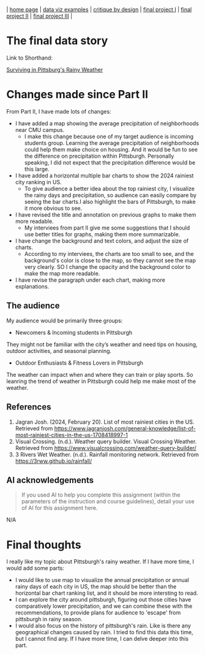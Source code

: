 | [home page](https://samiiio.github.io/samiouyang-dataviz-portfolio/) | [data viz examples](dataviz-examples) | [critique by design](critique-by-design) | [final project I](final-project-part-1) | [final project II](final-project-part-two) | [final project III](final-project-part-three) |

# The final data story
Link to Shorthand:

[Surviving in Pittsburg's Rainy Weather](https://preview.shorthand.com/WNG4GWnGZbeSOepV)

# Changes made since Part II

From Part II, I have made lots of changes:
- I have added a map showing the average precipitation of neighborhoods near CMU campus.
  - I make this change because one of my target audience is incoming students group. Learning the average precipitation of neighborhoods could help them make choice on housing. And it would be fun to see the difference on precipitation within Pittsburgh. Personally speaking, I did not expect that the precipitation difference would be this large.
- I have added a horizontal multiple bar charts to show the 2024 rainiest city ranking in US.
  - To give audience a better idea about the top rainiest city, I visualize the rainy days and precipitation, so audience can easily compare by seeing the bar charts.I also highlight the bars of Pittsburgh, to make it more obvious to see.
- I have revised the title and annotation on previous graphs to make them more readable.
  - My interviees from part II give me some suggestions that I should use better titles for graphs, making them more summarizable.
- I have change the background and text colors, and adjust the size of charts.
  - According to my interviees, the charts are too small to see, and the background's color is close to the map, so they cannot see the map very clearly. SO I change the opacity and the background color to make the map more readable.
- I have revise the paragraph under each chart, making more explanations.


## The audience

My audience would be primarily three groups:
- Newcomers & Incoming students in Pittsburgh

They might not be familiar with the city’s weather and need tips on housing, outdoor activities, and seasonal planning. 

- Outdoor Enthusiasts & Fitness Lovers in Pittsburgh

The weather can impact when and where they can train or play sports. So leanring the trend of weather in Pittsburgh could help me make most of the weather.


## References

1. Jagran Josh. (2024, February 20). List of most rainiest cities in the US. Retrieved from https://www.jagranjosh.com/general-knowledge/list-of-most-rainiest-cities-in-the-us-1708418997-1
2. Visual Crossing. (n.d.). Weather query builder. Visual Crossing Weather. Retrieved from https://www.visualcrossing.com/weather-query-builder/
3. 3 Rivers Wet Weather. (n.d.). Rainfall monitoring network. Retrieved from https://3rww.github.io/rainfall/

## AI acknowledgements
> If you used AI to help you complete this assignment (within the parameters of the instruction and course guidelines), detail your use of AI for this assignment here.

N/A

# Final thoughts

I really like my topic about Pittsburgh's rainy weather. If I have more time, I would add some parts:
- I would like to use map to visualize the annual precipitation or annual rainy days of each city in US, the map should be better than the horizontal bar chart ranking list, and it should be more intersting to read.
- I can explore the city around pittsburgh, figuring out those cities have comparatively lower precipitation, and we can combine these with the recommendations, to provide plans for audience to 'escape' from pittsburgh in rainy season.
- I would also focus on the history of pittsburgh's rain. Like is there any geographical changes caused by rain. I tried to find this data this time, but I cannot find any. If I have more time, I can delve deeper into this part.
